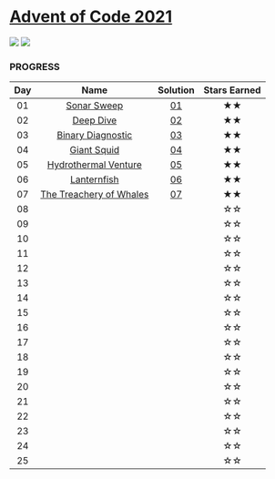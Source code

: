 # [Advent of Code 2021](https://adventofcode.com/2021)

![](https://img.shields.io/badge/day%20📅-7-blue)
![](https://img.shields.io/badge/stars%20⭐-14-yellow)
### PROGRESS

| Day | Name | Solution | Stars Earned |
| :------: | :-------------------: | :--------------: | :--------------: |
| 01 | [Sonar Sweep](https://adventofcode.com/2021/day/1) | [01](01) | ★★ |
| 02 | [Deep Dive](https://adventofcode.com/2021/day/2) | [02](02) | ★★ |
| 03 | [Binary Diagnostic](https://adventofcode.com/2021/day/3) | [03](03) | ★★ |
| 04 | [Giant Squid](https://adventofcode.com/2021/day/4) | [04](04) | ★★ |
| 05 | [Hydrothermal Venture](https://adventofcode.com/2021/day/5) | [05](05) | ★★ |
| 06 | [Lanternfish](https://adventofcode.com/2021/day/6) | [06](06) | ★★ |
| 07 | [The Treachery of Whales](https://adventofcode.com/2021/day/7) | [07](07) | ★★ |
| 08 |  |  | ☆☆ |
| 09 |  |  | ☆☆ |
| 10 |  |  | ☆☆ |
| 11 |  |  | ☆☆ |
| 12 |  |  | ☆☆ |
| 13 |  |  | ☆☆ |
| 14 |  |  | ☆☆ |
| 15 |  |  | ☆☆ |
| 16 |  |  | ☆☆ |
| 17 |  |  | ☆☆ |
| 18 |  |  | ☆☆ |
| 19 |  |  | ☆☆ |
| 20 |  |  | ☆☆ |
| 21 |  |  | ☆☆ |
| 22 |  |  | ☆☆ |
| 23 |  |  | ☆☆ |
| 24 |  |  | ☆☆ |
| 25 |  |  | ☆☆ |